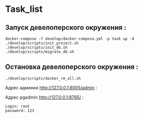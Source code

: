 # Task_list

## Запуск девелоперского окружения :
```shell script
docker-compose -f develop/docker-compose.yml -p task up -d
./develop/scripts/init_project.sh
./develop/scripts/init_db.sh
./develop/scripts/migrate_db.sh
```
## Остановка девелоперского окружения :
```shell script
./develop/scripts/docker_rm_all.sh
```

Адрес админки http://127.0.0.1:8005/admin :

Адрес pgadmin http://127.0.0.1:8765/ :
```shell script
Login: root
password: 123